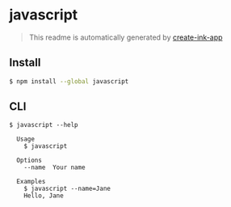 # javascript

> This readme is automatically generated by [create-ink-app](https://github.com/vadimdemedes/create-ink-app)

## Install

```bash
$ npm install --global javascript
```

## CLI

```
$ javascript --help

  Usage
    $ javascript

  Options
    --name  Your name

  Examples
    $ javascript --name=Jane
    Hello, Jane
```
